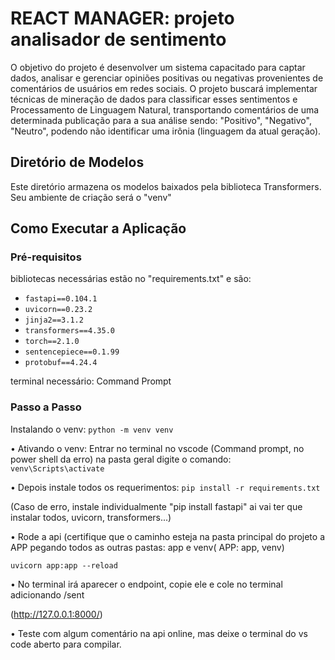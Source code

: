 # REACT MANAGER: projeto analisador de sentimento
O objetivo do projeto é desenvolver um sistema capacitado para captar dados, analisar e gerenciar opiniões positivas ou negativas provenientes de comentários de usuários em redes sociais. O projeto buscará implementar técnicas de mineração de dados para classificar esses sentimentos e Processamento de Linguagem Natural, transportando comentários de uma determinada publicação para a sua análise sendo: "Positivo", "Negativo", "Neutro", podendo não identificar uma irônia (linguagem da atual geração).

## Diretório de Modelos

Este diretório armazena os modelos baixados pela biblioteca Transformers.
Seu ambiente de criação será o "venv"

## Como Executar a Aplicação
### Pré-requisitos
bibliotecas necessárias estão no "requirements.txt" e são:
- `fastapi==0.104.1`
- `uvicorn==0.23.2`
- `jinja2==3.1.2`
- `transformers==4.35.0`
- `torch==2.1.0`
- `sentencepiece==0.1.99`
- `protobuf==4.24.4`

terminal necessário: Command Prompt


### Passo a Passo
Instalando o venv: 
 `python -m venv venv`


 • Ativando o venv:
Entrar no terminal no vscode (Command prompt, no power shell da erro) na pasta geral digite o comando:
`venv\Scripts\activate`

 • Depois instale todos os requerimentos:
`pip install -r requirements.txt`

(Caso de erro, instale individualmente "pip install fastapi" ai vai ter que instalar todos, uvicorn, transformers...)

• Rode a api (certifique que o caminho esteja na pasta principal do projeto a APP pegando todos as outras pastas: app e venv( APP: app, venv)

`uvicorn app:app --reload`


• No terminal irá aparecer o endpoint, copie ele e cole no terminal adicionando /sent

(http://127.0.0.1:8000/)

• Teste com algum comentário na api online, mas deixe o terminal do vs code aberto para compilar.

